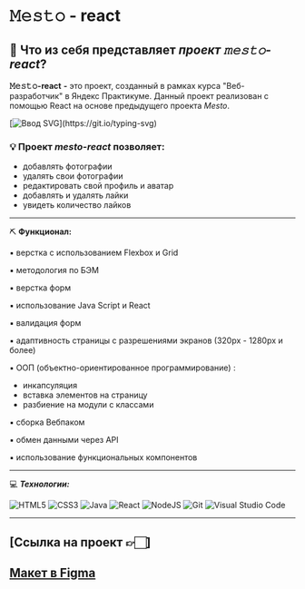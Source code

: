 # __𝙼𝚎𝚜𝚝𝚘 - react__

## :file_folder: Что из себя представляет *проект 𝚖𝚎𝚜𝚝𝚘-react*?

__𝙼𝚎𝚜𝚝𝚘-react__ __-__ это проект, созданный в рамках курса "Веб-разработчик" в Яндекс Практикуме. Данный проект реализован с помощью React на основе предыдущего проекта *Mesto*.
  
[![Ввод SVG](https://readme-typing-svg.demolab.com/?lines=Какова+функциональность+проекта+?)](https://git.io/typing-svg)
### :bulb: Проект *mesto-react* позволяет:
- добавлять фотографии
- удалять свои фотографии
- редактировать свой профиль и аватар
- добавлять и удалять лайки
- увидеть количество лайков 
___
⛏️ __Функционал:__

▪ верстка с использованием Flexbox и Grid

▪ методология по БЭМ

▪ верстка форм

▪ использование Java Script и React

▪ валидация форм

▪ адаптивность страницы с разрешениями экранов (320px - 1280px и более)

▪ ООП (объектно-ориентированное программирование) :
  - инкапсуляция
  - вставка элементов на страницу
  - разбиение на модули с классами
  
▪ сборка Вебпаком

▪ обмен данными через API

▪ использование функциональных компонентов

___
:computer: ___Технологии:___

![HTML5](https://img.shields.io/badge/html5-%23E34F26.svg?style=for-the-badge&logo=html5&logoColor=white)
![CSS3](https://img.shields.io/badge/css3-%231572B6.svg?style=for-the-badge&logo=css3&logoColor=white)
![Java](https://img.shields.io/badge/Java-ED8B00?style=for-the-badge&logo=openjdk&logoColor=white)
![React](https://img.shields.io/badge/react-%2320232a.svg?style=for-the-badge&logo=react&logoColor=%2361DAFB)
![NodeJS](https://img.shields.io/badge/node.js-6DA55F?style=for-the-badge&logo=node.js&logoColor=white)
![Git](https://img.shields.io/badge/git-%23F05033.svg?style=for-the-badge&logo=git&logoColor=white)
![Visual Studio Code](https://img.shields.io/badge/Visual%20Studio%20Code-0078d7.svg?style=for-the-badge&logo=visual-studio-code&logoColor=white)

___
## [Ссылка на проект 👉🏻]

## [Макет в Figma](https://www.figma.com/file/2cn9N9jSkmxD84oJik7xL7/JavaScript.-Sprint-4?node-id=0%3A1)

